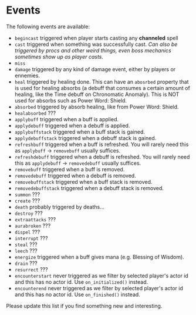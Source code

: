 # Events

The following events are available:

* `begincast` triggered when player starts casting any **channeled** spell
* `cast` triggered when something was successfully cast. *Can also be triggered by procs and other weird things, even boss mechanics sometimes show up as player casts.*
* `miss`
* `damage` triggered by any kind of damage event, either by players or ennemies.
* `heal` triggered by healing done. This can have an `abosrbed` property that is used for healing absorbs (a debuff that consumes a certain amount of healing, like the Time debuff on Chronomatic Anomaly). This is NOT used for absorbs such as Power Word: Shield.
* `absorbed` triggered by absorb healing, like from Power Word: Shield.
* `healabsorbed` ???
* `applybuff` triggered when a buff is applied.
* `applydebuff` triggered when a debuff is applied.
* `applybuffstack` triggered when a buff stack is gained.
* `applydebuffstack` triggered when a debuff stack is gained.
* `refreshbuff` triggered when a buff is refreshed. You will rarely need this as `applybuff` -> `removebuff` usually suffices.
* `refreshdebuff` triggered when a debuff is refreshed. You will rarely need this as `applydebuff` -> `removedebuff` usually suffices.
* `removebuff` triggered when a buff is removed.
* `removedebuff` triggered when a debuff is removed.
* `removebuffstack` triggered when a buff stack is removed.
* `removedebuffstack` triggered when a debuff stack is removed.
* `summon` ???
* `create` ???
* `death` probably triggered by deaths...
* `destroy` ???
* `extraattacks` ???
* `aurabroken` ???
* `dispel` ???
* `interrupt` ???
* `steal` ???
* `leech` ???
* `energize` triggered when a buff gives mana (e.g. Blessing of Wisdom).
* `drain` ???
* `resurrect` ???
* `encounterstart` never triggered as we filter by selected player's actor id and this has no actor id. Use `on_initialized()` instead.
* `encounterend` never triggered as we filter by selected player's actor id and this has no actor id. Use `on_finished()` instead.

Please update this list if you find something new and interesting.

